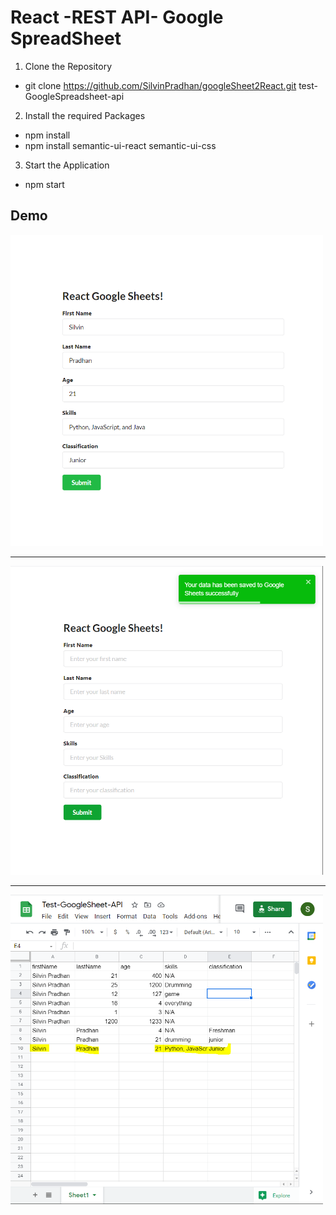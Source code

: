 # React -REST API- Google SpreadSheet

1.  Clone the Repository

-   git clone https://github.com/SilvinPradhan/googleSheet2React.git test-GoogleSpreadsheet-api

2.  Install the required Packages

-   npm install
-   npm install semantic-ui-react semantic-ui-css

3.  Start the Application

-   npm start

## Demo

<img src="images/demo.PNG" width="500">

<hr/>

<img src="images/demo1.PNG" width="500">

<hr/>

<img src="images/demo2.PNG" width="500">
